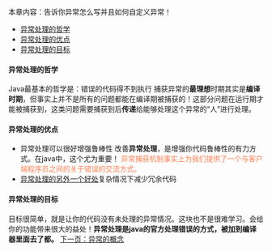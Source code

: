 本章内容：告诉你异常怎么写并且如何自定义异常！
- [异常处理的哲学](#异常处理的哲学)
- [异常处理的优点](#异常处理的优点)
- [异常处理的目标](#异常处理的目标)
#### 异常处理的哲学
Java最基本的哲学是：错误的代码得不到执行
捕获异常的**最理想**时期其实是**编译时期**，但事实上并不是所有的问题都能在编译期被捕获的！这部分问题在运行期才能被捕获到，这类问题需要捕获到后**传递**给能够处理这个异常的“人”进行处理。
#### 异常处理的优点
- 异常处理可以很好增强鲁棒性
改善**异常处理**，是增强你代码鲁棒性的有力方式。在java中，这个尤为重要！
<font color=#FF7F50>异常捕获机制事实上为我们提供了一个与客户端程序员之间的关于错误的交流方式。</font>
- [异常处理的另外一个好处](/ThinkingInJava原版/异常捕获/异常的概念.md#异常处理的另外一个好处)复杂情况下减少冗余代码

#### 异常处理的目标
目标很简单，就是让你的代码没有未处理的异常情况。这块也不是很难学习。会给你的功能带来很大的益处！**异常处理是java的官方处理错误的方式，被加到编译器里面去了都。**
[下一页：异常的概念](/ThinkingInJava原版/异常捕获/异常的概念.md)